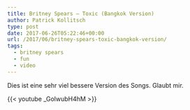 ```yaml
---
title: Britney Spears – Toxic (Bangkok Version)
author: Patrick Kollitsch
type: post
date: 2017-06-26T05:22:46+00:00
url: /2017/06/britney-spears-toxic-bangkok-version/
tags:
  - britney spears
  - fun
  - video
---
```

Dies ist eine sehr viel bessere Version des Songs. Glaubt mir.

{{< youtube _GolwubH4hM >}}

